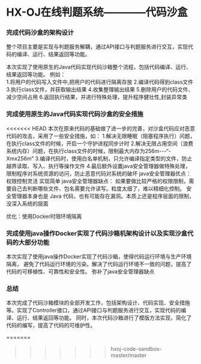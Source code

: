# HX-OJ在线判题系统————代码沙盒

### 完成代码沙盒的架构设计

整个项目主要是实现与判题服务解耦，通过API接口与判题服务进行交互，实现代码的编译、运行、结果返回等功能。

本次实现了使用原生的Java代码实现代码沙箱整个流程，包括代码编译、运行、结果返回等功能。
例如：  
1.将用户的代码写入文件中,把用户的代码进行隔离存放
2.编译代码得到class文件
3.执行class文件，并获取输出结果
4.收集整理输出结果
5.删除用户的代码文件、减少空间占用
6.返回执行结果，并进行特殊处理，提升程序健壮性,封装异常类

### 完成使用原生的Java代码实现代码沙盒的安全措施
<<<<<<< HEAD
本次在原来代码的基础做了进一步的完善，对沙盒代码应对恶意代码的攻击，采用了一些安全措施，如：
1.解决无限睡眠（阻塞程序执行）问题，在执行class文件的时候，开启一个守护进程同步计时
2.解决无限占用空间（浪费系统内存）问题，在执行class文件的时候，限制最大内存为256m---“-Xmx256m”
3.编译代码时，使用白名单机制，只允许编译指定类型的文件，防止越界读取、写入、执行等操作文件
4.最后额外设置java安全管理器做特殊处理，限制程序对系统资源的访问，防止恶意代码对系统的破坏
java安全管理器优点：
权限控制灵活
实现简单
java安全管理器缺点：
如果要做比较严格的权限限制，需要自己去判断哪些文件、包名需要允许读写。粒度太细了，难以精细化控制。
安全管理器本身也是 Java 代码，也有可能存在漏洞。本质上还是程序层面的限制，没深入系统的层面

优化：使用Docker时限环境隔离

### 完成使用java操作Docker实现了代码沙箱机架构设计以及实现沙盒代码的大部分功能
本次实现了使用java操作Docker实现了代码沙箱，使得代码运行环境与生产环境隔离，
避免了代码运行环境的污染。解决了代码运行环境不一致的问题，提高了代码的可移植性、可靠性和安全性。
弥补了java安全管理器缺点

### 总结
本次完成了代码沙箱模块的全部开发工作，包括架构设计、代码实现、安全措施等。实现了Controller接口，通过API接口与判题服务进行交互，实现代码的编译、运行、结果返回等功能。
同时，本次代码沙箱进行了模版方法实现，简化了代码的编写，提高了代码的可维护性。

=======
>>>>>>> hxoj-code-sandbox-master/master




